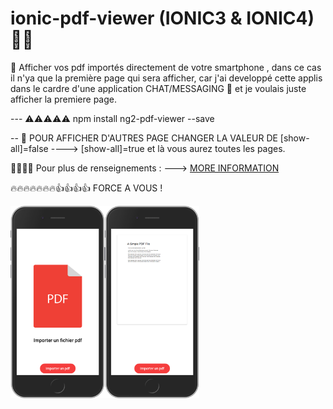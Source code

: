 # ionic-pdf-viewer (IONIC3 & IONIC4) 📁📁 

📁 Afficher vos pdf importés directement de votre smartphone , dans ce cas il n'ya que la première page qui sera afficher, car j'ai developpé 
cette applis dans le cardre d'une application CHAT/MESSAGING 📱 et je voulais juste afficher la premiere page.

--- ⚠️⚠️⚠️⚠️⚠️ npm install ng2-pdf-viewer --save

-- 🤔 POUR AFFICHER D'AUTRES PAGE CHANGER LA VALEUR DE [show-all]=false ----> [show-all]=true et là vous aurez toutes les pages.

🤔🤔🤔🤔 Pour plus de renseignements : ---> <a href="https://github.com/VadimDez/ng2-pdf-viewer/blob/HEAD/README.md" target="_blank">MORE INFORMATION</a>

🔥🔥🔥🔥🔥🔥🔥👍👍👍👍 FORCE A VOUS !


<div style="display:flex;align-items:center;">
  <img src="https://github.com/DDieudonne/ionic-pdf-viewer/blob/master/localhost_8100_(iPhone%206_7_8)%20(1).png" width="30%">
  <img src="https://github.com/DDieudonne/ionic-pdf-viewer/blob/master/localhost_8100_(iPhone%206_7_8)%20(2).png" width="30%">
</div>

